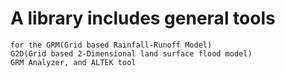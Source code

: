 # A library includes general tools  
    for the GRM(Grid based Rainfall-Runoff Model)
    G2D(Grid based 2-Dimensional land surface flood model)  
    GRM Analyzer, and ALTEK tool

